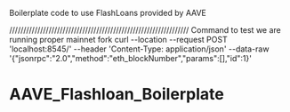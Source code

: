 Boilerplate code to use FlashLoans provided by AAVE

////////////////////////////////////////////////////////////////
Command to test we are running proper mainnet fork
curl --location --request POST 'localhost:8545/' --header 'Content-Type: application/json' --data-raw '{"jsonrpc":"2.0","method":"eth_blockNumber","params":[],"id":1}'
# AAVE_Flashloan_Boilerplate

